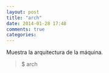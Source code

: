 ```yaml
---
layout: post
title: "arch"
date: 2014-01-28 17:48
comments: true
categories: 
---
```

Muestra la arquitectura de la máquina.

>$ arch

